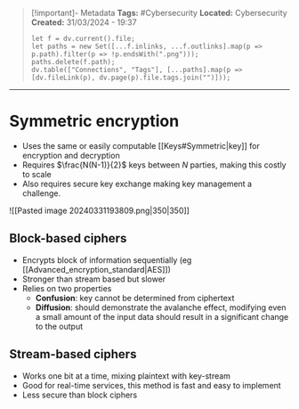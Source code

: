 > [!important]- Metadata
> **Tags:** #Cybersecurity 
> **Located:** Cybersecurity
> **Created:** 31/03/2024 - 19:37
> ```dataviewjs
> let f = dv.current().file;
> let paths = new Set([...f.inlinks, ...f.outlinks].map(p => p.path).filter(p => !p.endsWith(".png")));
> paths.delete(f.path);
> dv.table(["Connections", "Tags"], [...paths].map(p => [dv.fileLink(p), dv.page(p).file.tags.join("")]));
> ```

___
# Symmetric encryption
- Uses the same or easily computable [[Keys#Symmetric|key]] for encryption and decryption
- Requires $\frac{N(N-1)}{2}$ keys between $N$ parties, making this costly to scale
- Also requires secure key exchange making key management a challenge. 


![[Pasted image 20240331193809.png|350|350]]


## Block-based ciphers
- Encrypts block of information sequentially (eg [[Advanced_encryption_standard|AES]])
- Stronger than stream based but slower 
- Relies on two properties 
	- **Confusion**: key cannot be determined from ciphertext 
	- **Diffusion**: should demonstrate the avalanche effect, modifying even a small amount of the input data should result in a significant change to the output
## Stream-based ciphers
- Works one bit at a time, mixing plaintext with key-stream
- Good for real-time services, this method is fast and easy to implement
- Less secure than block ciphers 

